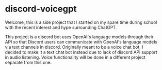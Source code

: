 # discord-voicegpt
Welcome, this is a side project that I started on my spare time during school with the recent interest and hype surrounding ChatGPT. 

This project is a discord bot uses OpenAI's language models through their API so that Discord users can communicate with OpenAI's language models via text channels in discord. Originally meant to be a voice chat bot, I decided to make it a text chat bot instead due to lack of discord API support in audio listening. Voice functionality will be done in a different project separate from this one.